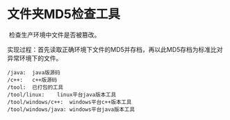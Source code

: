# 文件夹MD5检查工具

​	检查生产环境中文件是否被篡改。

​	实现过程：首先读取正确环境下文件的MD5并存档，再以此MD5存档为标准比对异常环境下的文件。

```properties
/java: 	java版源码
/c++:	c++版源码
/tool:	已打包的工具
/tool/linux:	linux平台java版本工具
/tool/windows/c++:	windows平台c++版本工具
/tool/windows/java:	windows平台java版本工具
```



